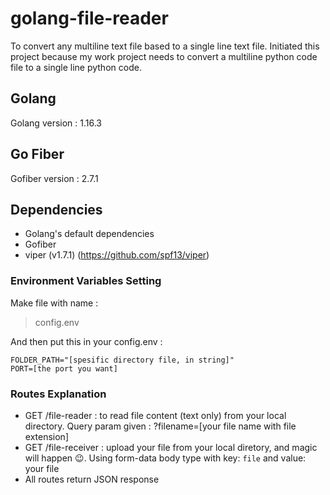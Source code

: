 # golang-file-reader

To convert any multiline text file based to a single line text file. Initiated this project because my work project needs to convert a multiline python code file to a single line python code.

## Golang

Golang version : 1.16.3

## Go Fiber

Gofiber version : 2.7.1

## Dependencies

- Golang's default dependencies
- Gofiber
- viper (v1.7.1) (https://github.com/spf13/viper)

### Environment Variables Setting

Make file with name :
> config.env

And then put this in your config.env :

```
FOLDER_PATH="[spesific directory file, in string]"
PORT=[the port you want]
```

### Routes Explanation

* GET /file-reader : to read file content (text only) from your local directory. Query param given : ?filename=[your file name with file extension] 
* GET /file-receiver : upload your file from your local diretory, and magic will happen :wink:. Using form-data body type with key: `file` and value: your file
* All routes return JSON response
